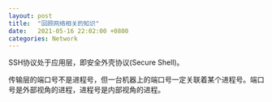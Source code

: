 ```yaml
---
layout: post
title:  "回顾网络相关的知识"
date:   2021-05-16 22:02:00 +0800
categories: Network
---
```


SSH协议处于应用层，即安全外壳协议(Secure Shell)。

传输层的端口号不是进程号，但一台机器上的端口号一定关联着某个进程号。端口号是外部视角的进程，进程号是内部视角的进程。